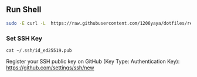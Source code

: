 ## Run Shell

```sh
sudo -E curl -L  https://raw.githubusercontent.com/1206yaya/dotfiles/refs/heads/main/bin/dotfiles  | bash

```

### Set SSH Key

```
cat ~/.ssh/id_ed25519.pub
```

Register your SSH public key on GitHub (Key Type: Authentication Key): https://github.com/settings/ssh/new
